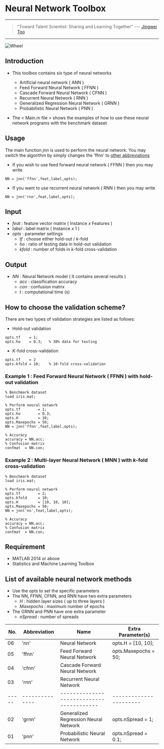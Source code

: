 # Neural Network Toolbox

---
> "Toward Talent Scientist: Sharing and Learning Together"
>  --- [Jingwei Too](https://jingweitoo.wordpress.com/)
---

![Wheel](https://www.mathworks.com/matlabcentral/mlc-downloads/downloads/f07d43c1-fda1-43b0-94df-aa10813e1b90/6023aed2-2735-4a12-a6d6-01ffa0d1b173/images/screenshot.PNG)


## Introduction
* This toolbox contains six type of neural networks 
  + Artificial neural network ( ANN ) 
  + Feed Forward Neural Network ( FFNN )
  + Cascade Forward Neural Network ( CFNN ) 
  + Recurrent Neural Network ( RNN ) 
  + Generalized Regression Neural Network ( GRNN )
  + Probabilistic Neural Network ( PNN )  

* The < Main.m file > shows the examples of how to use these neural network programs with the benchmark dataset


## Usage
The main function *jnn* is used to perform the neural network. You may switch the algorithm by simply changes the 'ffnn' to [other abbreviations](/README.md#list-of-available-neural-network-methods)   
* If you wish to use feed forward neural network ( FFNN ) then you may write
```code 
NN = jnn('ffnn',feat,label,opts);
```

* If you want to use recurrent neural network ( RNN ) then you may write
```code 
NN = jnn('rnn',feat,label,opts); 
```

## Input
* *feat*    : feature vector matrix ( Instance *x* Features )
* *label*   : label matrix ( Instance *x* 1 )
* *opts*    : parameter settings
  + *tf*    : choose either hold-out / *k*-fold 
  + *ho*    : ratio of testing data in hold-out validation
  + *kfold* : number of folds in *k*-fold cross-validation


## Output
* *NN* : Neural Network model ( It contains several results )  
  + *acc* : classification accuracy 
  + *con* : confusion matrix
  + *t*   : computational time (s)


## How to choose the validation scheme?
There are two types of validation strategies are listed as follows:
  + Hold-out validation
```code 
opts.tf    = 1;
opts.ho    = 0.3;   % 30% data for testing 
```
  + *K*-fold cross-validation
```code 
opts.tf    = 2
opts.kfold = 10;    % 10-fold cross-validation
```

### Example 1 : Feed Forward Neural Network ( FFNN ) with hold-out validation
```code 
% Benchmark dataset 
load iris.mat; 

% Perform neural network 
opts.tf        = 1;
opts.ho        = 0.3;
opts.H         = 10;
opts.Maxepochs = 50;
NN = jnn('ffnn',feat,label,opts); 

% Accuracy
accuracy = NN.acc;
% Confusion matrix
confmat  = NN.con; 
```

### Example 2 : Multi-layer Neural Network ( MNN ) with *k*-fold cross-validation
```code 
% Benchmark dataset 
load iris.mat; 

% Perform neural network 
opts.tf        = 2;
opts.kfold     = 10;
opts.H         = [10, 10, 10];
opts.Maxepochs = 50;
NN = jnn('nn',feat,label,opts); 

% Accuracy
accuracy = NN.acc;
% Confusion matrix
confmat  = NN.con; 
```


## Requirement
* MATLAB 2014 or above
* Statistics and Machine Learning Toolbox


## List of available neural network methods
* Use the *opts* to set the specific parameters
* The NN, FFNN, CFNN, and RNN have two extra parameters
  + *H*          : hidden layer sizes ( up to three layers )
  + *Maxepochs*  : maximum number of epochs
* The GRNN and PNN have one extra parameter
  + *nSpread*    : number of spreads


| No. | Abbreviation | Name                                   | Extra Parameter(s)   |
|-----|--------------|----------------------------------------|----------------------|
| 06  | 'nn'         | Neural Network                         | opts.H = [10, 10];   |
| 05  | 'ffnn'       | Feed Forward Neural Network            | opts.Maxepochs = 50; |
| 04  | 'cfnn'       | Cascade Forward Neural Network         |                      |
| 03  | 'rnn'        | Recurrent Neural Network               |                      |
|-----|--------------|----------------------------------------|----------------------|
| 02  | 'grnn'       | Generalized Regression Neural Network  | opts.nSpread = 1;    |
| 01  | 'pnn'        | Probabilistic Neural Network           | opts.nSpread = 0.1;  |  



  
  
  

